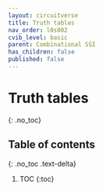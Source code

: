 ```yaml
---
layout: circuitverse
title: Truth tables
nav_order: l0s002
cvib_level: basic
parent: Combinational SSI
has_children: false
published: false
---
```


# Truth tables
{: .no_toc}

## Table of contents
{: .no_toc .text-delta}

1. TOC
{:toc}
